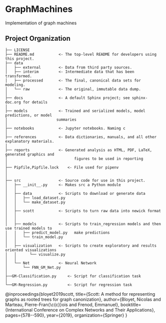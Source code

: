 GraphMachines
==============================

Implementation of graph machines

Project Organization
------------

    ├── LICENSE
    ├── README.md          	<- The top-level README for developers using this project.
    ├── data
    │   ├── external       	<- Data from third party sources.
    │   ├── interim        	<- Intermediate data that has been transformed.
    │   ├── processed      	<- The final, canonical data sets for modeling.
    │   └── raw            	<- The original, immutable data dump.
    │
    ├── docs               	<- A default Sphinx project; see sphinx-doc.org for details
    │
    ├── models             	<- Trained and serialized models, model predictions, or model
    │			           summaries
    │
    ├── notebooks          	<- Jupyter notebooks. Naming c
    │
    ├── references         	<- Data dictionaries, manuals, and all other explanatory materials.
    │
    ├── reports            	<- Generated analysis as HTML, PDF, LaTeX, generated graphics and 
    │                              figures to be used in reporting
    │
    ├── Pipfile,Pipfile.lock    <- File used for pipenv 
    │ 
    │
    ├── src                	<- Source code for use in this project.
    │   ├── __init__.py    	<- Makes src a Python module
    │   │
    │   ├── data           	<- Scripts to download or generate data
    │   │   ├── load_dataset.py
    │   │   └── make_dataset.py
    │   │
    │   ├── scott       	<- Scripts to turn raw data into newick format
    │   │  
    │   │
    │   ├── models         	<- Scripts to train_regression models and then use trained models to
    │   │   ├── predict_model.py   make predictions
    │   │   └── train_model.py
    │   │
    │   ├── visualization  	<- Scripts to create exploratory and results oriented visualizations
    │   │      └── visualize.py
    │   │
    │   └── Net  	        <- Neural Network 
    │       └── FNN_GM_Net.py
    │
    ├──GM-Classification.py     <- Script for classification task
    │
    └──GM-Regression.py         <- Script for regression task



@inproceedings{bloyet2019scott,
  title={Scott: A method for representing graphs as rooted trees for graph canonization},
  author={Bloyet, Nicolas and Marteau, Pierre-Fran{\c{c}}ois and Frenod, Emmanuel},
  booktitle={International Conference on Complex Networks and Their Applications},
  pages={578--590},
  year={2019},
  organization={Springer}
}